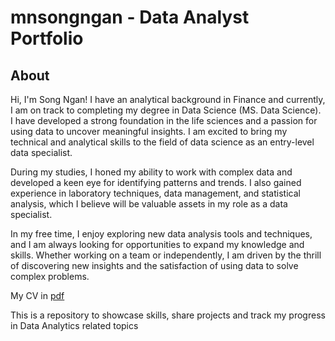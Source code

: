 # mnsongngan - Data Analyst Portfolio
## About
Hi, I'm Song Ngan! I have an analytical background in Finance and currently, I am on track to completing my degree in Data Science (MS. Data Science). I have developed a strong foundation in the life sciences and a passion for using data to uncover meaningful insights. I am excited to bring my technical and analytical skills to the field of data science as an entry-level data specialist.

During my studies, I honed my ability to work with complex data and developed a keen eye for identifying patterns and trends. I also gained experience in laboratory techniques, data management, and statistical analysis, which I believe will be valuable assets in my role as a data specialist.

In my free time, I enjoy exploring new data analysis tools and techniques, and I am always looking for opportunities to expand my knowledge and skills. Whether working on a team or independently, I am driven by the thrill of discovering new insights and the satisfaction of using data to solve complex problems.

My CV in [pdf](https://drive.google.com/file/d/1IDTDtjKCy3DkFi5r8Q2nMteJdxiCvkOJ/view?usp=sharing)

This is a repository to showcase skills, share projects and track my progress in Data Analytics related topics
